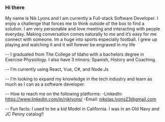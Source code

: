 ### Hi there 


My name is Nik Lyons and I am currently a Full-stack Software Developer. I enjoy a challenge that forces me to think outside of the box to find a solution. I am very personable and love meeting and interacting with people everyday. Making conversation comes naturally to me and it’s easy for me connect with someone. Im a huge into sports especially football. I grew up playing and watching it and it will forever be engraved in my life

--  I graduated from The College of Idaho with a bachelors degree in Exercise Physiology. I also have 3 minors: Spanish, History and Coaching.

--  I’m currently using React, Vue, C#, and Node.Js

--  I’m looking to expand my knowledge in the tech industry and learn as much as I can as a software developer.

--  How to reach me on the following platforms: 
-LinkedIn: https://www.linkedin.com/in/niklyons/
-Email: nikolas.lyons23@gmail.com

-- Fun facts: I used to be a kid Model in California. I was in an Old Navy and JC Penny catalog!!
